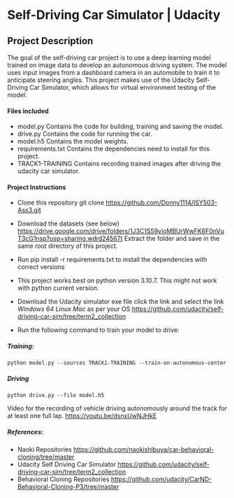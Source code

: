 # ****Self-Driving Car Simulator | Udacity****

## Project Description

The goal of the self-driving car project is to use a deep learning model trained on image 
data to develop an autonomous driving system. The model uses input images from a dashboard 
camera in an automobile to train it to anticipate steering angles. This project makes use of 
the Udacity Self-Driving Car Simulator, which allows for virtual environment testing of the model.

#### Files included
* model.py Contains the code for building, training and saving the model.
* drive.py Contains the code for running the car.
* model.h5 Contains the model weights.
* requirements.txt Contains the dependencies need to install for this project.
* TRACK1-TRAINING Contains recording trained images after driving the udacity car simulator.

#### Project Instructions

* Clone this repository git clone https://github.com/Donny1114/ISY503-Ass3.git
* Download the datasets (see below)
https://drive.google.com/drive/folders/1J3C1S59yioMBUrWwFK6F0nVuT3cG1nsp?usp=sharing.wdrd24567t
    Extract the folder and save in the same root directory of this project.
    
* Run pip install -r requirements.txt to install the dependencies with correct versions
* This project works best on python version 3.10.7. This might not work with python current version.
* Download the Udacity simulator exe file click the link and select the link _Windows 64_ _Linux_ _Mac_
    as per your OS https://github.com/udacity/self-driving-car-sim/tree/term2_collection
* Run the following command to train your model to drive:

#####     Training:

    python model.py --sources TRACK1-TRAINING --train-on-autonomous-center

##### Driving

    python drive.py --file model.h5

Video for the recording of vehicle driving autonomously around the track for at least one full lap.
https://youtu.be/dsnxUwNJHkE

##### References: 
* Naoki Repositories https://github.com/naokishibuya/car-behavioral-cloning/tree/master
* Udacity Self Driving Car Simulator https://github.com/udacity/self-driving-car-sim/tree/term2_collection
* Behavioral Cloning Repositories https://github.com/udacity/CarND-Behavioral-Cloning-P3/tree/master 


